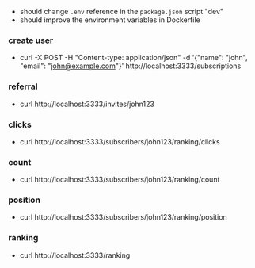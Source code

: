 - should change `.env` reference in the `package.json` script "dev"
- should improve the environment variables in Dockerfile

### create user

- curl -X POST -H "Content-type: application/json" -d '{"name": "john", "email": "john@example.com"}' http://localhost:3333/subscriptions

### referral

- curl http://localhost:3333/invites/john123

### clicks

- curl http://localhost:3333/subscribers/john123/ranking/clicks

### count

- curl http://localhost:3333/subscribers/john123/ranking/count

### position

- curl http://localhost:3333/subscribers/john123/ranking/position

### ranking

- curl http://localhost:3333/ranking
